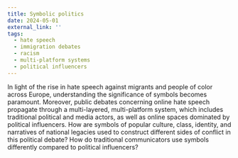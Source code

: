 ```yaml
---
title: Symbolic politics
date: 2024-05-01
external_link: ''
tags:
  - hate speech
  - immigration debates
  - racism
  - multi-platform systems
  - political influencers
---
```


In light of the rise in hate speech against migrants and people of color across Europe, understanding the significance of symbols becomes paramount. Moreover, public debates concerning online hate speech propagate through a multi-layered, multi-platform system, which includes traditional political and media actors, as well as online spaces dominated by political influencers. How are symbols of popular culture, class, identity, and narratives of national legacies used to construct different sides of conflict in this political debate? How do traditional communicators use symbols differently compared to political influencers?

<!--more-->
